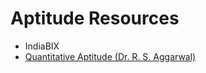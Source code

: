 # Aptitude Resources
- IndiaBIX
- [Quantitative Aptitude (Dr. R. S. Aggarwal)](https://drive.google.com/file/d/10aMl8wI1vzw6qkMUEsCllyWpS5O1L0iu/view?usp=sharing)
